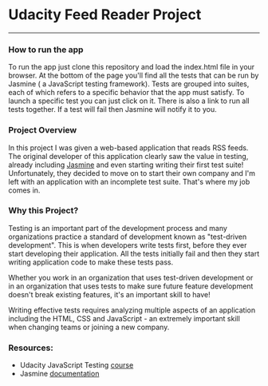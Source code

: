 # Udacity Feed Reader Project
--------------------
### How to run the app
To run the app just clone this repository and load the index.html file in your browser. At the bottom of the page you'll find all the tests that can be run by Jasmine ( a JavaScript testing framework). Tests are grouped into suites, each of which refers to a specific behavior that the app must satisfy.
To launch a specific test you can just click on it. There is also a link to run all tests together. If a test will fail then Jasmine will notify it to you.

### Project Overview

In this project I was given a web-based application that reads RSS feeds. The original developer of this application clearly saw the value in testing, already including [Jasmine](http://jasmine.github.io/) and even starting writing their first test suite! Unfortunately, they decided to move on to start their own company and I'm left with an application with an incomplete test suite. That's where my job comes in.

### Why this Project?

Testing is an important part of the development process and many organizations practice a standard of development known as "test-driven development". This is when developers write tests first, before they ever start developing their application. All the tests initially fail and then they start writing application code to make these tests pass.

Whether you work in an organization that uses test-driven development or in an organization that uses tests to make sure future feature development doesn't break existing features, it's an important skill to have!

Writing effective tests requires analyzing multiple aspects of an application including the HTML, CSS and JavaScript - an extremely important skill when changing teams or joining a new company.


### Resources:

- Udacity JavaScript Testing [course](https://www.udacity.com/course/ud549)
- Jasmine [documentation](http://jasmine.github.io)